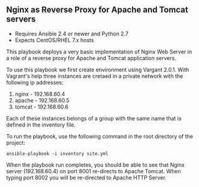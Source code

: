 ## Nginx as Reverse Proxy for Apache and Tomcat servers 

- Requires Ansible 2.4 or newer and Python 2.7
- Expects CentOS/RHEL 7.x hosts


This playbook deploys a very basic implementation of Nginx Web Server in a role of a reverse proxy for Apache and Tomcat application servers.

To use this playbook we first create environment using Vargant 2.0.1. 
With Vagrant's help three instances are cretaed in a private network with the following ip addresses:
1. nginx - 192.168.60.4
2. apache - 192.168.60.5
3. tomcat - 192.168.60.6

Each of these instances belongs of a group with the same name that is defined in the inventory file.

To run the playbook, use the following command in the root directory of the project:

	ansible-playbook -i inventory site.yml

When the playbook run completes, you should be able to see that Nginx server (192.168.60.4) on port 8001 re-directs to Apache Tomcat. When typing port 8002 you will be re-directed to Apache HTTP Server.


